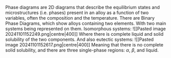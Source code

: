 Phase diagrams are 2D diagrams that describe the equilibrium states and microstructures (i.e. phases) present in an alloy as a function of two variables, often the composition and the temperature.
There are Binary Phase Diagrams, which show alloys containing two elements.
With two main systems being represented on them. Isomorphous systems:
![[Pasted image 20241101152249.png|centre|400]]
Where there is complete liquid and solid solubility of the two components.
And also eutectic systems:
![[Pasted image 20241101152617.png|centre|400]]
Meaning that there is no complete solid solubility, and there are three single-phase regions: $\alpha$, $\beta$, and liquid. 